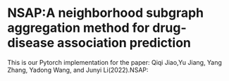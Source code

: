 # NSAP:A neighborhood subgraph aggregation method for drug-disease association prediction
This is our Pytorch implementation for the paper:
Qiqi Jiao,Yu Jiang, Yang Zhang, Yadong Wang, and Junyi Li(2022).NSAP:
